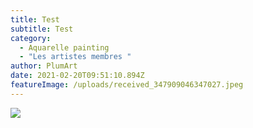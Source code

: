```yaml
---
title: Test
subtitle: Test
category:
  - Aquarelle painting
  - "Les artistes membres "
author: PlumArt
date: 2021-02-20T09:51:10.894Z
featureImage: /uploads/received_347909046347027.jpeg
---
```

![](/uploads/received_347909046347027.jpeg)